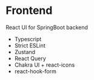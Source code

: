 # Frontend
React UI for SpringBoot backend
- Typescript
- Strict ESLint
- Zustand
- React Query
- Chakra UI + react-icons
- react-hook-form